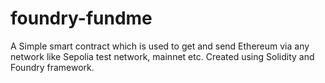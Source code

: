 # foundry-fundme

A Simple smart contract which is used to get and send Ethereum via any network like Sepolia test network, mainnet etc.
Created using Solidity and Foundry framework.
